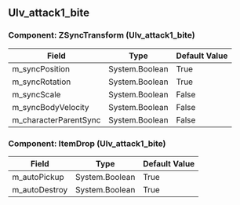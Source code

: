 ## Ulv_attack1_bite

### Component: ZSyncTransform (Ulv_attack1_bite)

|Field|Type|Default Value|
|-----|----|-------------|
|m_syncPosition|System.Boolean|True|
|m_syncRotation|System.Boolean|True|
|m_syncScale|System.Boolean|False|
|m_syncBodyVelocity|System.Boolean|False|
|m_characterParentSync|System.Boolean|False|

### Component: ItemDrop (Ulv_attack1_bite)

|Field|Type|Default Value|
|-----|----|-------------|
|m_autoPickup|System.Boolean|True|
|m_autoDestroy|System.Boolean|True|

